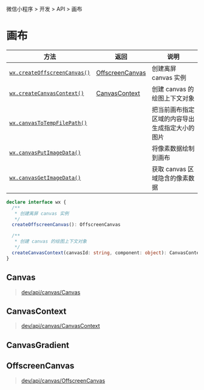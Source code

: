 微信小程序 > 开发 > API > 画布

# 画布

| 方法                                | 返回                                | 说明                                           |
| ----------------------------------- | ----------------------------------- | ---------------------------------------------- |
| [`wx.createOffscreenCanvas()`][1.1] | [OffscreenCanvas](#offscreencanvas) | 创建离屏 canvas 实例                           |
| [`wx.createCanvasContext()`][1.2]   | [CanvasContext](#canvascontext)     | 创建 canvas 的绘图上下文对象                   |
| [`wx.canvasToTempFilePath()`][1.3]  |                                     | 把当前画布指定区域的内容导出生成指定大小的图片 |
| [`wx.canvasPutImageData()`][1.4]    |                                     | 将像素数据绘制到画布                           |
| [`wx.canvasGetImageData()`][1.5]    |                                     | 获取 canvas 区域隐含的像素数据                 |

```ts
declare interface wx {
  /**
   * 创建离屏 canvas 实例
   */
  createOffscreenCanvas(): OffscreenCanvas

  /**
   * 创建 canvas 的绘图上下文对象
   */
  createCanvasContext(canvasId: string, component: object): CanvasContext
}
```

## Canvas

> [dev/api/canvas/Canvas](https://developers.weixin.qq.com/miniprogram/dev/api/canvas/Canvas.html)

## CanvasContext

> [dev/api/canvas/CanvasContext](https://developers.weixin.qq.com/miniprogram/dev/api/canvas/CanvasContext.html)

## CanvasGradient

## OffscreenCanvas

> [dev/api/canvas/OffscreenCanvas](https://developers.weixin.qq.com/miniprogram/dev/api/canvas/OffscreenCanvas.html)

[1.1]: https://developers.weixin.qq.com/miniprogram/dev/api/canvas/wx.createOffscreenCanvas.html
[1.2]: https://developers.weixin.qq.com/miniprogram/dev/api/canvas/wx.createCanvasContext.html
[1.3]: https://developers.weixin.qq.com/miniprogram/dev/api/canvas/wx.canvasToTempFilePath.html
[1.4]: https://developers.weixin.qq.com/miniprogram/dev/api/canvas/wx.canvasPutImageData.html
[1.5]: https://developers.weixin.qq.com/miniprogram/dev/api/canvas/wx.canvasGetImageData.html
